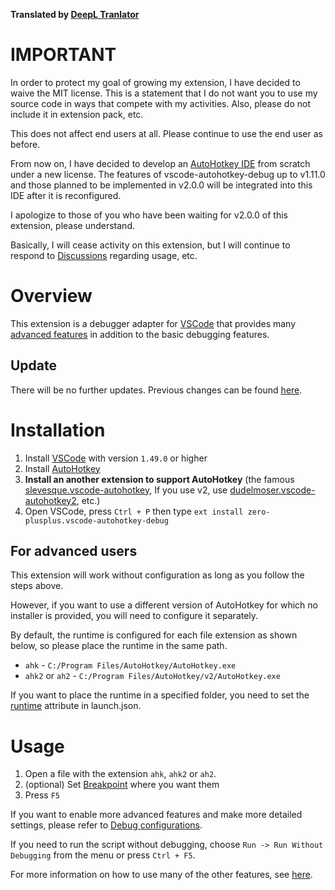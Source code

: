 **Translated by [DeepL Tranlator](https://www.deepl.com/translator)**

# IMPORTANT
In order to protect my goal of growing my extension, I have decided to waive the MIT license. This is a statement that I do not want you to use my source code in ways that compete with my activities. Also, please do not include it in extension pack, etc.

This does not affect end users at all. Please continue to use the end user as before.

From now on, I have decided to develop an [AutoHotkey IDE](https://github.com/zero-plusplus/autohotkey-devtools) from scratch under a new license. The features of vscode-autohotkey-debug up to v1.11.0 and those planned to be implemented in v2.0.0 will be integrated into this IDE after it is reconfigured.

I apologize to those of you who have been waiting for v2.0.0 of this extension, please understand.

Basically, I will cease activity on this extension, but I will continue to respond to [Discussions](https://github.com/zero-plusplus/vscode-autohotkey-debug/discussions) regarding usage, etc.

# Overview
This extension is a debugger adapter for [VSCode](https://code.visualstudio.com/) that provides many [advanced features](https://github.com/zero-plusplus/vscode-autohotkey-debug/wiki/Features) in addition to the basic debugging features.

## Update
There will be no further updates. Previous changes can be found [here](CHANGELOG.md).

# Installation
1. Install [VSCode](https://code.visualstudio.com/) with version `1.49.0` or higher
2. Install [AutoHotkey](https://www.autohotkey.com/)
3. **Install an another extension to support AutoHotkey** (the famous [slevesque.vscode-autohotkey](https://marketplace.visualstudio.com/items?itemName=slevesque.vscode-autohotkey), If you use v2, use [dudelmoser.vscode-autohotkey2](https://marketplace.visualstudio.com/items?itemName=dudelmoser.vscode-autohotkey2), etc.)
4. Open VSCode, press `Ctrl + P` then type `ext install zero-plusplus.vscode-autohotkey-debug`

## For advanced users
This extension will work without configuration as long as you follow the steps above.

However, if you want to use a different version of AutoHotkey for which no installer is provided, you will need to configure it separately.

By default, the runtime is configured for each file extension as shown below, so please place the runtime in the same path.
* `ahk` - `C:/Program Files/AutoHotkey/AutoHotkey.exe`
* `ahk2` or `ah2` - `C:/Program Files/AutoHotkey/v2/AutoHotkey.exe`

If you want to place the runtime in a specified folder, you need to set the [runtime](https://github.com/zero-plusplus/vscode-autohotkey-debug/wiki/Launch-Mode) attribute in launch.json.

# Usage
1. Open a file with the extension `ahk`, `ahk2` or `ah2`.
2. (optional) Set [Breakpoint](https://github.com/zero-plusplus/vscode-autohotkey-debug/wiki/Breakpoint) where you want them
3. Press `F5`

If you want to enable more advanced features and make more detailed settings, please refer to [Debug configurations](https://github.com/zero-plusplus/vscode-autohotkey-debug/wiki/Debug-configurations).

If you need to run the script without debugging, choose `Run -> Run Without Debugging` from the menu or press `Ctrl + F5`.

For more information on how to use many of the other features, see [here](https://github.com/zero-plusplus/vscode-autohotkey-debug/wiki).
